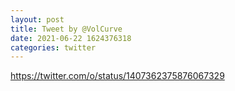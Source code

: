 ```yaml
--- 
layout: post 
title: Tweet by @VolCurve 
date: 2021-06-22 1624376318 
categories: twitter 
--- 
```

https://twitter.com/o/status/1407362375876067329